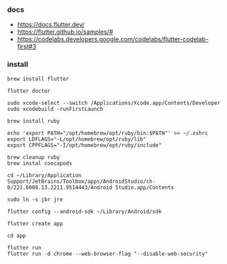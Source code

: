 ### docs
- https://docs.flutter.dev/
- https://flutter.github.io/samples/#
- https://codelabs.developers.google.com/codelabs/flutter-codelab-first#3

### install
```shell
brew install flutter

flutter doctor

sudo xcode-select --switch /Applications/Xcode.app/Contents/Developer
sudo xcodebuild -runFirstLaunch
```
```shell
brew install ruby

echo 'export PATH="/opt/homebrew/opt/ruby/bin:$PATH"' >> ~/.zshrc
export LDFLAGS="-L/opt/homebrew/opt/ruby/lib"
export CPPFLAGS="-I/opt/homebrew/opt/ruby/include"

brew cleanup ruby
brew instal coocapods
```
```shell
cd ~/Library/Application Support/JetBrains/Toolbox/apps/AndroidStudio/ch-0/221.6008.13.2211.9514443/Android Studio.app/Contents

sudo ln -s jbr jre
```
```shell
flutter config --android-sdk ~/Library/Android/sdk 
```
```shell
flutter create app

cd app

flutter run
flutter run -d chrome --web-browser-flag "--disable-web-security"
```
